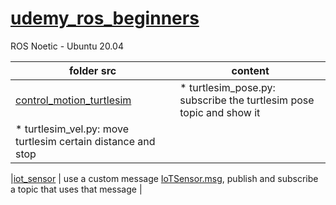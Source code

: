 # [udemy_ros_beginners](https://www.udemy.com/course/ros-essentials/)

ROS Noetic - Ubuntu 20.04 

| folder src| content |
| ------------- | ------------- |
| [control_motion_turtlesim](src/control_motion_turtlesim/) | * turtlesim_pose.py: subscribe the turtlesim pose topic and show it  <br/> 
* turtlesim_vel.py: move turtlesim certain distance and stop  |

|[iot_sensor](src/iot_sensor/) | use a custom message [IoTSensor.msg](msg/IoTSensor.msg), publish and subscribe a topic that uses that message  |
